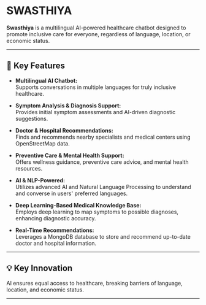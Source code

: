 # SWASTHIYA

**Swasthiya** is a multilingual AI-powered healthcare chatbot designed to promote inclusive care for everyone, regardless of language, location, or economic status.

---

## 🌟 Key Features

- **Multilingual AI Chatbot:**  
  Supports conversations in multiple languages for truly inclusive healthcare.

- **Symptom Analysis & Diagnosis Support:**  
  Provides initial symptom assessments and AI-driven diagnostic suggestions.

- **Doctor & Hospital Recommendations:**  
  Finds and recommends nearby specialists and medical centers using OpenStreetMap data.

- **Preventive Care & Mental Health Support:**  
  Offers wellness guidance, preventive care advice, and mental health resources.

- **AI & NLP-Powered:**  
  Utilizes advanced AI and Natural Language Processing to understand and converse in users' preferred languages.

- **Deep Learning-Based Medical Knowledge Base:**  
  Employs deep learning to map symptoms to possible diagnoses, enhancing diagnostic accuracy.

- **Real-Time Recommendations:**  
  Leverages a MongoDB database to store and recommend up-to-date doctor and hospital information.

---

## 💡 Key Innovation

AI ensures equal access to healthcare, breaking barriers of language, location, and economic status.

---

